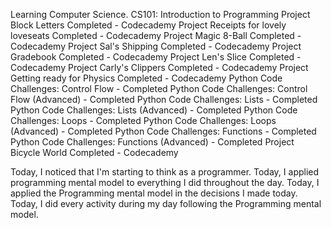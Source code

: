Learning Computer Science.
CS101: Introduction to Programming
Project Block Letters Completed - Codecademy
Project Receipts for lovely loveseats Completed - Codecademy
Project Magic 8-Ball Completed - Codecademy
Project Sal's Shipping Completed - Codecademy
Project Gradebook Completed - Codecademy
Project Len's Slice Completed - Codecademy
Project Carly's Clippers Completed - Codecademy
Project Getting ready for Physics Completed - Codecademy
Python Code Challenges: Control Flow - Completed
Python Code Challenges: Control Flow (Advanced) - Completed
Python Code Challenges: Lists - Completed
Python Code Challenges: Lists (Advanced) - Completed
Python Code Challenges: Loops - Completed
Python Code Challenges: Loops (Advanced) - Completed
Python Code Challenges: Functions - Completed
Python Code Challenges: Functions (Advanced) - Completed
Project Bicycle World Completed - Codecademy

Today, I noticed that I'm starting to think as a programmer.
Today, I applied programming mental model to everything I did throughout the day.
Today, I applied the Programming mental model in the decisions I made today.
Today, I did every activity during my day following the Programming mental model.
